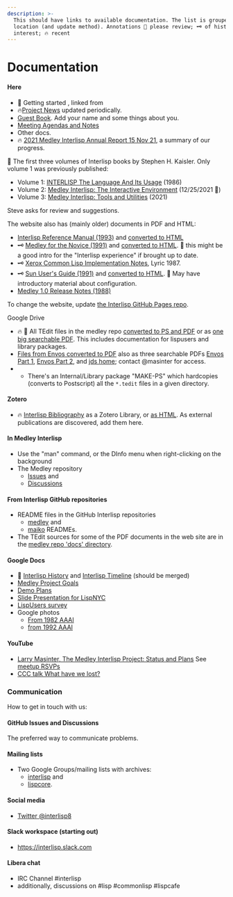 ```yaml
---
description: >-
  This should have links to available documentation. The list is grouped by
  location (and update method). Annotations 👀 please review; 🗝️ of historical
  interest; 🔥 recent
---
```


# Documentation



#### Here



* 👀 Getting started , linked from&#x20;
* 🔥[Project News](../Project-News/) updated periodically.
* [Guest Book](../Guest-Book/). Add your name and some things about you.
* [Meeting Agendas and Notes](../Meeting-Agendas-and-Notes/)
* Other docs.
* 🔥 [2021 Medley Interlisp Annual Report 15 Nov 21](https://interlisp.org/docs/2021-Medley-Interlisp-Annual-Report.pdf), a summary of our progress.

👀 The first three volumes of Interlisp books by Stephen H. Kaisler. Only volume 1 was previously published:

* Volume 1: [INTERLISP The Language And Its Usage](https://interlisp.org/docs/1986-Interlisp-language-book-1.pdf) (1986)
* Volume 2: [Medley Interlisp: The Interactive Environment](https://interlisp.org/docs/20211225-interlisp-book-2.pdf) (12/25/2021 🎄)
* Volume 3: [Medley Interlisp: Tools and Utilities](https://interlisp.org/docs/2021-interlisp-book-3.pdf) (2021)

Steve asks for review and suggestions.

The website also has (mainly older) documents in PDF and HTML:

* [Interlisp Reference Manual (1993)](https://interlisp.org/docs/IRM.pdf) and [converted to HTML](https://interlisp.org/IRM.html)
* 🗝️ [Medley for the Novice (1991)](https://interlisp.org/docs/Medley-Primer.pdf) and [converted to HTML](https://interlisp.org/Primer.html). 👀 this might be a good intro for the "Interlisp experience" if brought up to date.
* 🗝️ [Xerox Common Lisp Implementation Notes](https://interlisp.org/docs/cl-impl-notes.pdf), Lyric 1987.
* 🗝️ [Sun User's Guide (1991)](https://interlisp.org/docs/SunUserGuide.pdf) and [converted to HTML](https://interlisp.org/SunUserGuide). 👀 May have introductory material about configuration.
* [Medley 1.0 Release Notes (1988)](https://interlisp.org/docs/Medley1.0ReleaseNotes.pdf)

To change the website, update [the Interlisp GitHub Pages repo](../interlisp/interlisp.github.io).

Google Drive

* 🔥 👀 All TEdit files in the medley repo [converted to PS and PDF](https://drive.google.com/drive/folders/1dYPlooXlQSBva9fiDB\_XxHH0bDz8F5CU?usp=sharing) or as [one big searchable PDF](https://drive.google.com/file/d/1tLQ\_ZcjghgVrNa4kGGZeZZSl7HsBQI0d/view?usp=sharing). This includes documentation for lispusers and library packages.
* [Files from Envos converted to PDF](https://drive.google.com/drive/folders/1nCsKZP4wm2jEgiqopSZa\_VGybHgJvySW?usp=sharing) also as three searchable PDFs [Envos Part 1](https://drive.google.com/file/d/1KwcjIANTQ-xJ43glzoGn-X\_JdHM7dD12/view?usp=sharing), [Envos Part 2](https://drive.google.com/file/d/1I--AkQkIHzwKDcryMtqQaG8RIoDEJMQk/view?usp=sharing), and [jds home](https://drive.google.com/file/d/1OhVsxUQYrr\_qHk3-sttNsQ29yC6pdIbj/view?usp=sharing); contact @masinter for access.
*
  * There's an Internal/Library package "MAKE-PS" which hardcopies (converts to Postscript) all the `*.tedit` files in a given directory.

#### Zotero

* 🔥 [Interlisp Bibliography](https://www.zotero.org/groups/2914042/interlisp/library) as a Zotero Library, or [as HTML](https://interlisp.org/#Bibliography). As external publications are discovered, add them here.

#### In Medley Interlisp

* Use the "man" command, or the DInfo menu when right-clicking on the background
* The Medley repository
  * [Issues](../Interlisp/medley/issues/) and
  * [Discussions](../Interlisp/medley/discussions/)

#### From Interlisp GitHub repositories

* README files in the GitHub Interlisp repositories
  * [medley](../Interlisp/medley/#readme) and
  * [maiko](../Interlisp/maiko/#readme) READMEs.
* The TEdit sources for some of the PDF documents in the web site are in the [medley repo 'docs' directory](../interlisp/medley/blob/master/docs/).

#### Google Docs

* 👀 [Interlisp History](https://docs.google.com/document/d/1znqCtOMNYP3sb1UVv1S3iYEZIcboL9-SwTSiym6Zym8/edit?usp=sharing) and [Interlisp Timeline](https://docs.google.com/document/d/1QXUMQ0OUttYYzWUvgdVcnkz5Gym\_t1MDnMT8XZJe-NI/edit?usp=sharing) (should be merged)
* [Medley Project Goals](https://docs.google.com/document/d/1q15mKHJt1fiFToamUacDWvw2UnUDJIaWLuuaeEUQS8k/edit?usp=sharing)
* [Demo Plans](https://docs.google.com/document/d/1KSUBV95fKZr24Wj7c3SP5AaJ4wVoGROLwStoknIQl3w/edit?usp=sharing)
* [Slide Presentation for LispNYC](https://docs.google.com/presentation/d/1zxemYsUmKJStUFVkqEL4j52ZS\_7CNit2PAV26ndbNNE/edit#slide=id.p)
* [LispUsers survey](https://docs.google.com/spreadsheets/d/1pn4UcS-9CgMLi\_qeGZlOGGEusAKsNDKxz1XhLwQCgKw)
* Google photos
  * [From 1982 AAAI](https://photos.google.com/u/1/share/AF1QipORUrk2uwraYYJVOZ2R8mH51U4n5uv30V1KJk5zvu5Pd5XtEXuXp8jg1BfwdHBHkw?pli=1\&key=OGxZSU5LbXZPaTdmbnU3QmZiOTRlYnR6SDdMNUJ3)
  * [from 1992 AAAI](https://photos.app.goo.gl/8b51HfKaAMTQZ5cZ9)

#### YouTube

* [Larry Masinter, The Medley Interlisp Project: Status and Plans](https://youtu.be/x6-b\_hazcyk) See [meetup RSVPs](https://www.meetup.com/LispNYC/events/vqhmbpybcqblb/)
* [CCC talk What have we lost?](https://www.youtube.com/watch?v=7RNbIEJvjUA\&t=841s)

### Communication

How to get in touch with us:

#### GitHub Issues and Discussions

The preferred way to communicate problems.

#### Mailing lists

* Two Google Groups/mailing lists with archives:
  * [interlisp](https://groups.google.com/g/interlisp) and
  * [lispcore](https://groups.google.com/g/lispcore).

#### Social media

* [Twitter @interlisp8](https://twitter.com/interlisp8)

#### Slack workspace (starting out)

* https://interlisp.slack.com

#### Libera chat

* IRC Channel #interlisp
* additionally, discussions on #lisp #commonlisp #lispcafe
